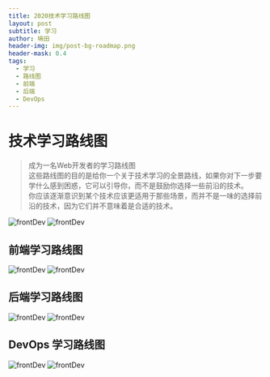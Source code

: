 ```yaml
---
title: 2020技术学习路线图
layout: post
subtitle: 学习
author: 墒田
header-img: img/post-bg-roadmap.png
header-mask: 0.4
tags:
  - 学习
  - 路线图
  - 前端
  - 后端
  - DevOps
---
```


# 技术学习路线图
<blockquote>
成为一名Web开发者的学习路线图<br>
这些路线图的目的是给你一个关于技术学习的全景路线，如果你对下一步要学什么感到困惑，它可以引导你，而不是鼓励你选择一些前沿的技术。<br>
你应该逐渐意识到某个技术应该更适用于那些场景，而并不是一味的选择前沿的技术，因为它们并不意味着是合适的技术。
</blockquote>

![frontDev](/img/post-roadmap-intro.png)
![frontDev](/img/post-roadmap-split.png)
## 前端学习路线图

![frontDev](/img/post-roadmap-frontend.png)
![frontDev](/img/post-roadmap-split.png)

## 后端学习路线图

![frontDev](/img/post-roadmap-backend.png)
![frontDev](/img/post-roadmap-split.png)

## DevOps 学习路线图

![frontDev](/img/post-roadmap-devops.png)
![frontDev](/img/post-roadmap-split.png)


